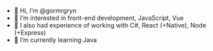 - 👋 Hi, I’m @gormrgryn
- 👀 I’m interested in front-end development, JavaScript, Vue
- 🍃 I also had experience of working with C#, React (+Native), Node (+Express)
- 🌱 I’m currently learning Java

<!---
gormrgryn/gormrgryn is a ✨ special ✨ repository because its `README.md` (this file) appears on your GitHub profile.
You can click the Preview link to take a look at your changes.
--->
